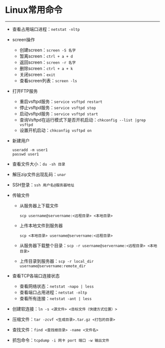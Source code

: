 # Linux常用命令

---

- 查看占用端口进程：`netstat -nltp`

- screen操作
  - 创建screen：`screen -S 名字`
  - 暂离screen：`ctrl + a + d`
  - 返回screen：`screen -r 名字`
  - 删除screen：`ctrl + a + k`
  - 关闭screen：`exit`
  - 查看screen列表：`screen -ls`

- 打开FTP服务

  - 重启vsftpd服务：`service vsftpd restart`
  - 停止vsftpd服务：`service vsftpd stop`
  - 启动vsftpd服务：`service vsftpd start`
  - 查询Vsftpd在运行模式下是否开机启动：`chkconfig --list |grep vsftpd`
  - 设置开机启动：`chkconfig vsftpd on`

- 新建用户

  ```shell
  useradd -m user1
  passwd user1
  ```

- 查看文件大小：`du -sh 目录`

- 解压zip文件出现乱码：`unar`

- SSH登录：`ssh 用户名@服务器地址`

- 传输文件

  - 从服务器上下载文件

    `scp username@servername:<远程目录> <本地目录>`

  - 上传本地文件到服务器

    `scp <本地目录> username@servername:<远程目录>`

  - 从服务器下载整个目录：`scp -r username@servername:<远程目录> <本地目录>`

  - 上传目录到服务器：`scp -r local_dir username@servername:remote_dir`

- 查看TCP各端口连接状态

  - 查看网络状态：`netstat -napo | less`
  - 查看端口占用进程：`netstat -nltp`
  - 查看所有连接：`netstat -ant | less`

- 创建软连接：`ln -s <源文件> <目标文件（快捷方式位置）>`

- 压缩文件：`tar -zcvf <生成目录>.tar.gz <打包的目录> `

- 查找文件：`find <查找根目录> -name <文件名>`

- 抓包命令：`tcpdump -i 网卡 port 端口 -w 输出文件`
